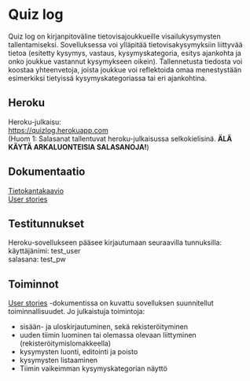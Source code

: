# Quiz log

Quiz log on kirjanpitoväline tietovisajoukkueille visailukysymysten tallentamiseksi. Sovelluksessa voi ylläpitää tietovisakysymyksiin liittyvää tietoa (esitetty kysymys, vastaus, kysymyskategoria, esitys ajankohta ja onko joukkue vastannut kysymykseen oikein). Tallennetusta tiedosta voi koostaa yhteenvetoja, joista joukkue voi reflektoida omaa menestystään esimerkiksi tietyissä kysymyskategoriassa tai eri ajankohtina.

## Heroku
Heroku-julkaisu:  
https://quizlog.herokuapp.com  
(Huom 1: Salasanat tallentuvat heroku-julkaisussa selkokielisinä. **ÄLÄ KÄYTÄ ARKALUONTEISIA SALASANOJA!**)  

## Dokumentaatio
[Tietokantakaavio](/documentation/uml-chart.png)  
[User stories](/documentation/userstories.md)

## Testitunnukset
Heroku-sovellukseen pääsee kirjautumaan seuraavilla tunnuksilla:  
käyttäjänimi: test_user  
salasana: test_pw  

## Toiminnot
[User stories](/documentation/userstories.md) -dokumentissa on kuvattu sovelluksen suunnitellut toiminnallisuudet. Jo julkaistuja toimintoja:  
- sisään- ja uloskirjautuminen, sekä rekisteröityminen
- uuden tiimin luominen tai olemassa olevaan liittyminen (rekisteröitymislomakkeella)
- kysymysten luonti, editointi ja poisto
- kysymysten listaaminen
- Tiimin vaikeimman kysymyskategorian näyttö


